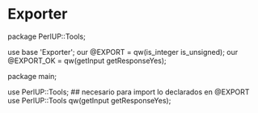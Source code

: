 Exporter
========

package PerlUP::Tools;
 
use base 'Exporter';
our @EXPORT = qw(is_integer is_unsigned);
our @EXPORT_OK = qw(getInput getResponseYes);

package main;

use PerlUP::Tools; ## necesario para import lo declarados en @EXPORT
use PerlUP::Tools qw(getInput getResponseYes);


